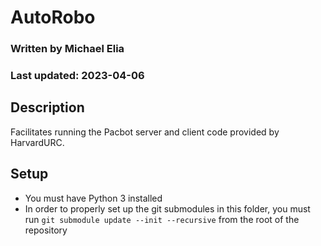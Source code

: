 # AutoRobo
### Written by Michael Elia
### Last updated: 2023-04-06

## Description

Facilitates running the Pacbot server and client code provided by HarvardURC.

## Setup

- You must have Python 3 installed
- In order to properly set up the git submodules in this folder, you must run `git submodule update --init --recursive` from the root of the repository
